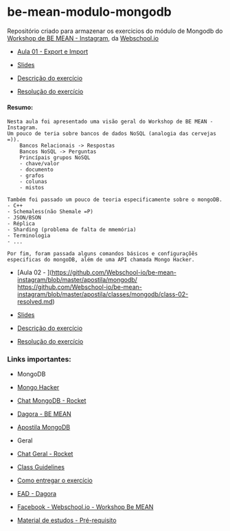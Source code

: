 # be-mean-modulo-mongodb

Repositório criado para armazenar os exercicios do módulo de Mongodb do [Workshop de BE MEAN - Instagram](https://github.com/Webschool-io/be-mean-instagram), da [Webschool.io](https://github.com/Webschool-io)

- [Aula 01 - Export e Import](https://github.com/Webschool-io/be-mean-instagram/blob/master/apostila/mongodb/export_import.md)

 - [Slides](https://docs.google.com/presentation/d/1KXxmcwd47x4v2SymyiBPK7ucn80PruSvcw4mZ5S3nWc/edit?pli=1#slide=id.p)
 - [Descrição do exercício](./mongodb-aula-01-exercicio.md)
 - [Resolução do exercício](./mongodb-aula-01-exercicio.md)


#### Resumo:
	Nesta aula foi apresentado uma visão geral do Workshop de BE MEAN - Instagram.
	Um pouco de teria sobre bancos de dados NoSQL (analogia das cervejas =)).
		Bancos Relacionais -> Respostas
		Bancos NoSQL -> Perguntas
		Princípais grupos NoSQL
		- chave/valor
		- documento
		- grafos
		- colunas
		- mistos
	
	Também foi passado um pouco de teoria especificamente sobre o mongoDB.
	- C++
	- Schemaless(não Shemale =P)
	- JSON/BSON
	- Réplica
	- Sharding (problema de falta de mmemória)
	- Terminologia
	- ...
	
	Por fim, foram passada alguns comandos básicos e configuraçõẽs especificas do mongoDB, além de uma API chamada Mongo Hacker.


	

- [Aula 02 - ](https://github.com/Webschool-io/be-mean-instagram/blob/master/apostila/mongodb/  https://github.com/Webschool-io/be-mean-instagram/blob/master/apostila/classes/mongodb/class-02-resolved.md)
 
 - [Slides](https://docs.google.com/presentation/d/1KXxmcwd47x4v2SymyiBPK7ucn80PruSvcw4mZ5S3nWc/edit?pli=1#slide=id.p)
 - [Descrição do exercício]()
 - [Resolução do exercício]()



### Links importantes:
- MongoDB
 - [Mongo Hacker](https://github.com/TylerBrock/mongo-hacker)
 - [Chat MongoDB - Rocket](http://be-mean.rocket.chat/channel/mongodb)
 - [Dagora - BE MEAN](http://dagora.net/be-mean/)
 - [Apostila MongoDB](https://github.com/Webschool-io/be-mean-instagram/tree/master/apostila/mongodb)

- Geral
 - [Chat Geral - Rocket](http://be-mean.rocket.chat/channel/general)
 - [Class Guidelines](https://github.com/Webschool-io/be-mean-instagram/blob/master/class-guidelines.md)
 - [Como entregar o exercício](https://github.com/Webschool-io/be-mean-instagram/wiki/Exerc%C3%ADcios)
 - [EAD - Dagora](http://aprenda.dagora.net/login/)
 - [Facebook - Webschool.io - Workshop Be MEAN](https://www.facebook.com/groups/workshop.be.mean/)
 - [Material de estudos - Pré-requisito](http://aprenda.dagora.net/discussao/1/1/material-de-estudos-como-pre-requisitos/)


